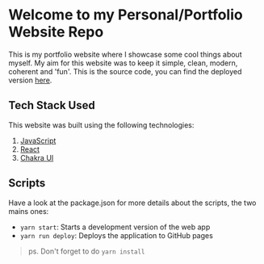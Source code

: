 # Welcome to my Personal/Portfolio Website Repo

This is my portfolio website where I showcase some cool things about myself. My aim for this website was to keep it simple, clean, modern, coherent and 'fun'. This is the source code, you can find the deployed version [here](https://mohammadabh.me/).

## Tech Stack Used

This website was built using the following technologies:

1. [JavaScript](https://www.javascript.com/)
2. [React](https://reactjs.org/)
3. [Chakra UI](https://chakra-ui.com/)

## Scripts

Have a look at the package.json for more details about the scripts, the two mains ones:

- `yarn start`: Starts a development version of the web app
- `yarn run deploy`: Deploys the application to GitHub pages

> ps. Don't forget to do `yarn install`
